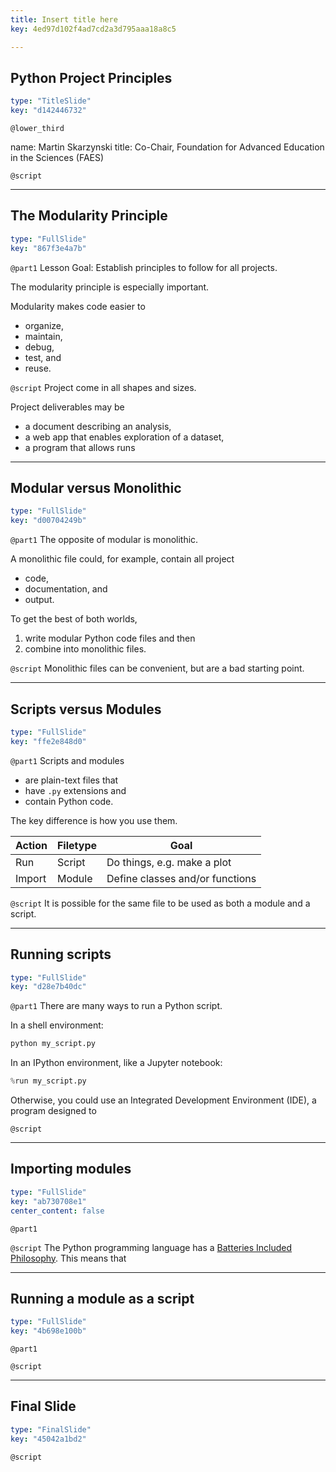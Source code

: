```yaml
---
title: Insert title here
key: 4ed97d102f4ad7cd2a3d795aaa18a8c5

---
```

## Python Project Principles

```yaml
type: "TitleSlide"
key: "d142446732"
```

`@lower_third`

name: Martin Skarzynski
title: Co-Chair, Foundation for Advanced Education in the Sciences (FAES)


`@script`



---
## The Modularity Principle

```yaml
type: "FullSlide"
key: "867f3e4a7b"
```

`@part1`
Lesson Goal: Establish principles to follow for all projects.

The modularity principle is especially important.

Modularity makes code easier to 
- organize, 
- maintain, 
- debug,
- test, and
- reuse.


`@script`
Project come in all shapes and sizes.

Project deliverables may be
- a document describing an analysis,
- a web app that enables exploration of a dataset,
- a program that allows runs


---
## Modular versus Monolithic

```yaml
type: "FullSlide"
key: "d00704249b"
```

`@part1`
The opposite of modular is monolithic.

A monolithic file could, for example, contain all project
- code,
- documentation, and
- output.

To get the best of both worlds,
1. write modular Python code files and then
2. combine into monolithic files.


`@script`
Monolithic files can be convenient, but are a bad starting point.


---
## Scripts versus Modules

```yaml
type: "FullSlide"
key: "ffe2e848d0"
```

`@part1`
Scripts and modules
- are plain-text files that
- have `.py` extensions and
- contain Python code.

The key difference is how you use them.

| Action | Filetype | Goal                            |
|--------|----------|---------------------------------|
| Run    | Script   | Do things, e.g. make a plot     |
| Import | Module   | Define classes and/or functions |


`@script`
It is possible for the same file to be used as both a module and a script.


---
## Running scripts

```yaml
type: "FullSlide"
key: "d28e7b40dc"
```

`@part1`
There are many ways to run a Python script.

In a shell environment:
```sh
python my_script.py
```

In an IPython environment, like a Jupyter notebook:
```python
%run my_script.py
```

Otherwise, you could use an Integrated Development Environment (IDE), a program designed to


`@script`



---
## Importing modules

```yaml
type: "FullSlide"
key: "ab730708e1"
center_content: false
```

`@part1`



`@script`
The Python programming language has a [Batteries Included Philosophy](https://www.python.org/dev/peps/pep-0206/#batteries-included-philosophy). This means that


---
## Running a module as a script

```yaml
type: "FullSlide"
key: "4b698e100b"
```

`@part1`



`@script`



---
## Final Slide

```yaml
type: "FinalSlide"
key: "45042a1bd2"
```

`@script`


